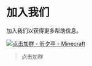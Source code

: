 # 加入我们

加入我们以获得更多帮助信息。

[![点击加群 - 昕夕亭 - Minecraft](https://img.shields.io/badge/QQ-%E6%98%95%E5%A4%95%E4%BA%AD%20--%20Minecraft-4586F3?style=flat-square&logo=QQ)](https://qm.qq.com/cgi-bin/qm/qr?k=nnYZhl56xdkp6VMGE-wYFqGJ4lymytjs&jump_from=webapi&authKey=PejLPWihvwfP5puX5j5mE39rDaKzIPSxhGrae91+06iWTnmhy934o+frBWoX7j9U)
> 点击加群

<!-- QQ群：949739000 -->
